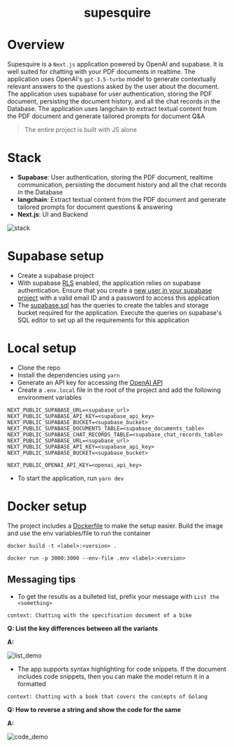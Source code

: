 <h1 align="center">
supesquire
</h1>


# Overview

Supesquire is a `Next.js` application powered by OpenAI and supabase. It is well suited for chatting with your PDF documents in realtime. The application uses OpenAI's `gpt-3.5-turbo` model to generate contextually relevant answers to the questions asked by the user about the document. The application uses supabase for user authentication, storing the PDF document, persisting the document history, and all the chat records in the Database. The application uses langchain to extract textual content from the PDF document and generate tailored prompts for document Q&A

> The entire project is built with JS alone

# Stack

- **Supabase**: User authentication, storing the PDF document, realtime communication, persisting the document history and all the chat records in the Database
- **langchain**: Extract textual content from the PDF document and generate tailored prompts for document questions & answering
- **Next.js**: UI and Backend

![stack](https://github.com/rickleibow/supesquire/assets/47709856/05a3d5d9-35d9-4442-9055-e0de605fb2ad)

# Supabase setup

- Create a supabase project
- With supabase [RLS](https://supabase.com/docs/guides/auth/row-level-security) enabled, the application relies on supabase authentication. Ensure that you create a [new user in your supabase project](https://supabase.com/docs/guides/auth) with a valid email ID and a password to access this application
- The [supabase.sql](supabase.sql) has the queries to create the tables and storage bucket required for the application. Execute the queries on supabase's SQL editor to set up all the requirements for this application

# Local setup

- Clone the repo
- Install the dependencies using `yarn`
- Generate an API key for accessing the [OpenAI API](https://platform.openai.com/account/api-keys)
- Create a `.env.local` file in the root of the project and add the following environment variables

```
NEXT_PUBLIC_SUPABASE_URL=<supabase_url>
NEXT_PUBLIC_SUPABASE_API_KEY=<supabase_api_key>
NEXT_PUBLIC_SUPABASE_BUCKET=<supabase_bucket>
NEXT_PUBLIC_SUPABASE_DOCUMENTS_TABLE=<supabase_documents_table>
NEXT_PUBLIC_SUPABASE_CHAT_RECORDS_TABLE=<supabase_chat_records_table>
NEXT_PUBLIC_SUPABASE_URL=<supabase_url>
NEXT_PUBLIC_SUPABASE_API_KEY=<supabase_api_key>
NEXT_PUBLIC_SUPABASE_BUCKET=<supabase_bucket>

NEXT_PUBLIC_OPENAI_API_KEY=<openai_api_key>
```

- To start the application, run `yarn dev`

# Docker setup

The project includes a [Dockerfile](Dockerfile) to make the setup easier. Build the image and use the env variables/file to run the container

```shell
docker build -t <label>:<version> .

docker run -p 3000:3000 --env-file .env <label>:<version>
```

## Messaging tips

- To get the resutls as a bulleted list, prefix your message with `List the <something>`

```
context: Chatting with the specification document of a bike
```

**Q: List the key differences between all the variants**

**A:**

![list_demo](https://github.com/rickleibow/supesquire/assets/47709856/1631d98a-0704-48d3-9029-f5d50617106e)

- The app supports syntax highlighting for code snippets. If the document includes code snippets, then you can make the model return it in a formatted

```
context: Chatting with a book that covers the concepts of Golang
```

**Q: How to reverse a string and show the code for the same**

**A:**

![code_demo](https://github.com/rickleibow/supesquire/assets/47709856/9bc052ab-9885-495d-bf0d-f5289ce68d14)
